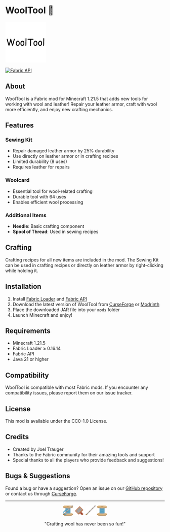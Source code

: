 # WoolTool 🧶

<img src="src/main/resources/assets/wooltool/icon.png" alt="WoolTool Icon" width="128" height="128">

[![Fabric API](https://i.imgur.com/Ol1Tcf8.png)](https://www.curseforge.com/minecraft/mc-mods/fabric-api)

## About

WoolTool is a Fabric mod for Minecraft 1.21.5 that adds new tools for working with wool and leather! Repair your leather armor, craft with wool more efficiently, and enjoy new crafting mechanics.

## Features

### Sewing Kit
- Repair damaged leather armor by 25% durability
- Use directly on leather armor or in crafting recipes
- Limited durability (8 uses)
- Requires leather for repairs

### Woolcard
- Essential tool for wool-related crafting
- Durable tool with 64 uses
- Enables efficient wool processing

### Additional Items
- **Needle**: Basic crafting component
- **Spool of Thread**: Used in sewing recipes

## Crafting

Crafting recipes for all new items are included in the mod. The Sewing Kit can be used in crafting recipes or directly on leather armor by right-clicking while holding it.

## Installation

1. Install [Fabric Loader](https://fabricmc.net/use/) and [Fabric API](https://www.curseforge.com/minecraft/mc-mods/fabric-api)
2. Download the latest version of WoolTool from [CurseForge](https://www.curseforge.com/) or [Modrinth](https://modrinth.com/)
3. Place the downloaded JAR file into your `mods` folder
4. Launch Minecraft and enjoy!

## Requirements

- Minecraft 1.21.5
- Fabric Loader ≥ 0.16.14
- Fabric API
- Java 21 or higher

## Compatibility

WoolTool is compatible with most Fabric mods. If you encounter any compatibility issues, please report them on our issue tracker.

## License

This mod is available under the CC0-1.0 License.

## Credits

- Created by Joel Trauger
- Thanks to the Fabric community for their amazing tools and support
- Special thanks to all the players who provide feedback and suggestions!

## Bugs & Suggestions

Found a bug or have a suggestion? Open an issue on our [GitHub repository](https://github.com/traugdor/WoolToolFabric) or contact us through [CurseForge](https://www.curseforge.com/).

---

<p align="center">
  <img src="src/main/resources/assets/wooltool/textures/item/sewing_kit.png" alt="Sewing Kit" width="32">
  <img src="src/main/resources/assets/wooltool/textures/item/woolcard.png" alt="Woolcard" width="32">
  <img src="src/main/resources/assets/wooltool/textures/item/needle.png" alt="Needle" width="32">
  <img src="src/main/resources/assets/wooltool/textures/item/spool_thread.png" alt="Spool of Thread" width="32">
</p>

<p align="center">"Crafting wool has never been so fun!"</p>
